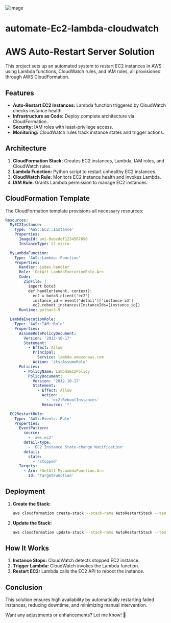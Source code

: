 ![image](https://github.com/user-attachments/assets/7b0ee32d-b95d-4a1d-9e03-c305981a4b17)

# automate-Ec2-lambda-cloudwatch
# AWS Auto-Restart Server Solution

This project sets up an automated system to restart EC2 instances in AWS using Lambda functions, CloudWatch rules, and IAM roles, all provisioned through AWS CloudFormation.

## Features
- **Auto-Restart EC2 Instances:** Lambda function triggered by CloudWatch checks instance health.
- **Infrastructure as Code:** Deploy complete architecture via CloudFormation.
- **Security:** IAM roles with least-privilege access.
- **Monitoring:** CloudWatch rules track instance states and trigger actions.

## Architecture
1. **CloudFormation Stack:** Creates EC2 instances, Lambda, IAM roles, and CloudWatch rules.
2. **Lambda Function:** Python script to restart unhealthy EC2 instances.
3. **CloudWatch Rule:** Monitors EC2 instance health and invokes Lambda.
4. **IAM Role:** Grants Lambda permission to manage EC2 instances.

## CloudFormation Template
The CloudFormation template provisions all necessary resources:
```yaml
Resources:
  MyEC2Instance:
    Type: 'AWS::EC2::Instance'
    Properties:
      ImageId: ami-0abcdef1234567890
      InstanceType: t2.micro

  MyLambdaFunction:
    Type: 'AWS::Lambda::Function'
    Properties:
      Handler: index.handler
      Role: !GetAtt LambdaExecutionRole.Arn
      Code:
        ZipFile: |
          import boto3
          def handler(event, context):
            ec2 = boto3.client('ec2')
            instance_id = event['detail']['instance-id']
            ec2.reboot_instances(InstanceIds=[instance_id])
      Runtime: python3.9

  LambdaExecutionRole:
    Type: 'AWS::IAM::Role'
    Properties:
      AssumeRolePolicyDocument:
        Version: '2012-10-17'
        Statement:
          - Effect: Allow
            Principal:
              Service: lambda.amazonaws.com
            Action: 'sts:AssumeRole'
      Policies:
        - PolicyName: LambdaEC2Policy
          PolicyDocument:
            Version: '2012-10-17'
            Statement:
              - Effect: Allow
                Action:
                  - 'ec2:RebootInstances'
                Resource: '*'

  EC2RestartRule:
    Type: 'AWS::Events::Rule'
    Properties:
      EventPattern:
        source:
          - 'aws.ec2'
        detail-type:
          - 'EC2 Instance State-change Notification'
        detail:
          state:
            - 'stopped'
      Targets:
        - Arn: !GetAtt MyLambdaFunction.Arn
          Id: 'TargetFunction'
```

## Deployment
1. **Create the Stack:**
   ```sh
   aws cloudformation create-stack --stack-name AutoRestartStack --template-body file://template.yaml
   ```
2. **Update the Stack:**
   ```sh
   aws cloudformation update-stack --stack-name AutoRestartStack --template-body file://template.yaml
   ```

## How It Works
1. **Instance Stops:** CloudWatch detects stopped EC2 instance.
2. **Trigger Lambda:** CloudWatch invokes the Lambda function.
3. **Restart EC2:** Lambda calls the EC2 API to reboot the instance.

## Conclusion
This solution ensures high availability by automatically restarting failed instances, reducing downtime, and minimizing manual intervention.

Want any adjustments or enhancements? Let me know! 🚀

